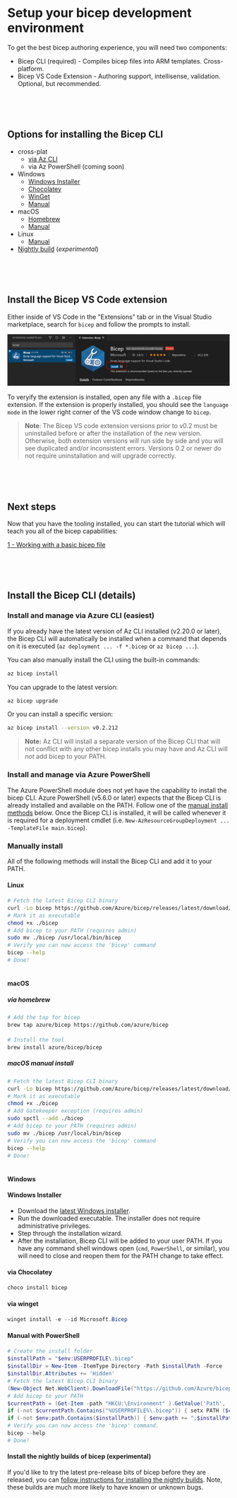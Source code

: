 # Setup your bicep development environment

To get the best bicep authoring experience, you will need two components:

* Bicep CLI (required) - Compiles bicep files into ARM templates. Cross-platform.
* Bicep VS Code Extension - Authoring support, intellisense, validation. Optional, but recommended.

<br/>
<br/>
<br/>

## Options for installing the Bicep CLI

* cross-plat
  * [via Az CLI](#install-and-manage-via-azure-cli-(easiest))
  * via Az PowerShell (coming soon)
* Windows
  * [Windows Installer](#windows-installer)
  * [Chocolatey](#via-chocolatey)
  * [WinGet](#via-winget)
  * [Manual](#manual-with-powershell)
* macOS
  * [Homebrew](#via-homebrew)
  * [Manual](#macos-manual-install)
* Linux
  * [Manual](#linux)
* [Nightly build](#install-the-nightly-builds) (*experimental*)

<br/>
<br/>
<br/>

## Install the Bicep VS Code extension

Either inside of VS Code in the "Extensions" tab or in the Visual Studio marketplace, search for `bicep` and follow the prompts to install.

![](./images/install-bicep-extension.PNG)

To veryify the extension is installed, open any file with a `.bicep` file extension. If the extension is properly installed, you should see the `language mode` in the lower right corner of the VS code window change to `bicep`.

>**Note**: The Bicep VS code extension versions prior to v0.2 must be uninstalled before or after the installation of the new version. Otherwise, both extension versions will run side by side and you will see duplicated and/or inconsistent errors. Versions 0.2 or newer do not require uninstallation and will upgrade correctly.

<br/>
<br/>
<br/>



## Next steps

Now that you have the tooling installed, you can start the tutorial which will teach you all of the bicep capabilities:

[1 - Working with a basic bicep file](./tutorial/01-simple-template.md)

<br/>
<br/>
<br/>

## Install the Bicep CLI (details)

### Install and manage via Azure CLI (easiest)

If you already have the latest version of Az CLI installed (v2.20.0 or later), the Bicep CLI will automatically be installed when a command that depends on it is executed (`az deployment ... -f *.bicep` or `az bicep ...`).

You can also manually install the CLI using the built-in commands:

```bash
az bicep install
```

You can upgrade to the latest version:

```bash
az bicep upgrade
```

Or you can install a specific version:

```bash
az bicep install --version v0.2.212
```

>**Note:** Az CLI will install a separate version of the Bicep CLI that will not conflict with any other bicep installs you may have and Az CLI will *not* add bicep to your PATH.

### Install and manage via Azure PowerShell

The Azure PowerShell module does not yet have the capability to install the bicep CLI. Azure PowerShell (v5.6.0 or later) expects that the Bicep CLI is already installed and available on the PATH. Follow one of the [manual install methods](#manually-install) below. Once the Bicep CLI is installed, it will be called whenever it is required for a deployment cmdlet (i.e. `New-AzResourceGroupDeployment ... -TemplateFile main.bicep`).

### Manually install

All of the following methods will install the Bicep CLI and add it to your PATH.

#### Linux
```sh
# Fetch the latest Bicep CLI binary
curl -Lo bicep https://github.com/Azure/bicep/releases/latest/download/bicep-linux-x64
# Mark it as executable
chmod +x ./bicep
# Add bicep to your PATH (requires admin)
sudo mv ./bicep /usr/local/bin/bicep
# Verify you can now access the 'bicep' command
bicep --help
# Done!
  
```

#### macOS

##### via homebrew

```sh
# Add the tap for bicep
brew tap azure/bicep https://github.com/azure/bicep

# Install the tool
brew install azure/bicep/bicep
```

##### macOS manual install

```sh
# Fetch the latest Bicep CLI binary
curl -Lo bicep https://github.com/Azure/bicep/releases/latest/download/bicep-osx-x64
# Mark it as executable
chmod +x ./bicep
# Add Gatekeeper exception (requires admin)
sudo spctl --add ./bicep
# Add bicep to your PATH (requires admin)
sudo mv ./bicep /usr/local/bin/bicep
# Verify you can now access the 'bicep' command
bicep --help
# Done!
  
```

#### Windows

#### Windows Installer
* Download the [latest Windows installer](https://github.com/Azure/bicep/releases/latest/download/bicep-setup-win-x64.exe).
* Run the downloaded executable. The installer does not require administrative privileges.
* Step through the installation wizard.
* After the installation, Bicep CLI will be added to your user PATH. If you have any command shell windows open (`cmd`, `PowerShell`, or similar), you will need to close and reopen them for the PATH change to take effect.

#### via Chocolatey

```powershell
choco install bicep
```

#### via winget

```powershell
winget install -e --id Microsoft.Bicep
```

#### Manual with PowerShell
```powershell
# Create the install folder
$installPath = "$env:USERPROFILE\.bicep"
$installDir = New-Item -ItemType Directory -Path $installPath -Force
$installDir.Attributes += 'Hidden'
# Fetch the latest Bicep CLI binary
(New-Object Net.WebClient).DownloadFile("https://github.com/Azure/bicep/releases/latest/download/bicep-win-x64.exe", "$installPath\bicep.exe")
# Add bicep to your PATH
$currentPath = (Get-Item -path "HKCU:\Environment" ).GetValue('Path', '', 'DoNotExpandEnvironmentNames')
if (-not $currentPath.Contains("%USERPROFILE%\.bicep")) { setx PATH ($currentPath + ";%USERPROFILE%\.bicep") }
if (-not $env:path.Contains($installPath)) { $env:path += ";$installPath" }
# Verify you can now access the 'bicep' command.
bicep --help
# Done!
```

#### Install the nightly builds of bicep (experimental)

If you'd like to try the latest pre-release bits of bicep before they are released, you can [follow instructions for installing the nightly builds](./installing-nightly.md). Note, these builds are much more likely to have known or unknown bugs.

